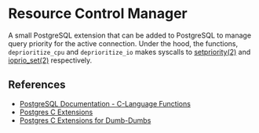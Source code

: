 
# Resource Control Manager

A small PostgreSQL extension that can be added to PostgreSQL to manage query priority for the active connection. Under the hood, the functions, `deprioritize_cpu` and `deprioritize_io` makes syscalls to
[setpriority(2)](https://linux.die.net/man/2/setpriority) and [ioprio_set(2)](https://linux.die.net/man/2/ioprio_set) respectively.

## References

- [PostgreSQL Documentation - C-Language Functions](https://www.postgresql.org/docs/13/xfunc-c.html)
- [Postgres C Extensions](https://www.percona.com/blog/2019/04/05/writing-postgresql-extensions-is-fun-c-language/)
- [Postgres C Extensions for Dumb-Dumbs](https://www.percona.com/blog/2019/07/31/postgresql-simple-c-extension-development-for-a-novice-user/)